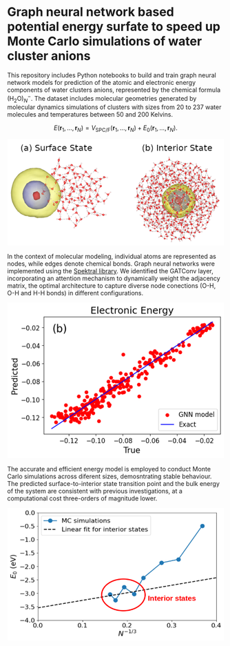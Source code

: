 # Graph neural network based potential energy surfate to speed up Monte Carlo simulations of water cluster anions

This repository includes Python notebooks to build and train graph neural network models for prediction of the atomic and electronic energy components of water clusters anions, represented by the chemical formula $(\text{H}_2\text{O})^{-}_N$. The dataset includes molecular geometries generated by molecular dynamics simulations of clusters with sizes from 20 to 237 water molecules and temperatures between 50 and 200 Kelvins.

```math
E(\mathbf{r}_{1},\ldots,\mathbf{r}_{N})=V_{\mathrm{SPC/F}}(\mathbf{r}_{1},\ldots,\mathbf{r}_{N})+E_{0}(\mathbf{r}_{1},\ldots,\mathbf{r}_{N}).
```

![plot](./Figures/Interior_Surface_WaterClusters.png)


In the context of molecular modeling, individual atoms are represented as nodes, while edges denote chemical bonds. Graph neural networks were implemented using the [Spektral library](https://graphneural.network). We identified the GATConv layer, incorporating an attention mechanism to dynamically weight the adjacency matrix, the optimal architecture to capture diverse node conections (O-H, O-H and H-H bonds) in different configurations.

![plot](./Figures/Regression_GATConv_electron.png)


The accurate and efficient energy model is employed to conduct Monte Carlo simulations across diferent sizes, demosntrating stable behaviour. The predicted surface-to-interior state transition point and the bulk energy of the system are consistent with previous investigations, at a computational cost three-orders of magnitude lower.

![plot](./Figures/E0_vs_N13.png)